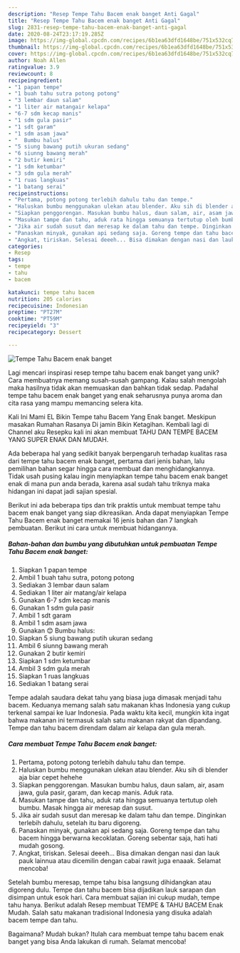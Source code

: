 ```yaml
---
description: "Resep Tempe Tahu Bacem enak banget Anti Gagal"
title: "Resep Tempe Tahu Bacem enak banget Anti Gagal"
slug: 2831-resep-tempe-tahu-bacem-enak-banget-anti-gagal
date: 2020-08-24T23:17:19.285Z
image: https://img-global.cpcdn.com/recipes/6b1ea63dfd1648be/751x532cq70/tempe-tahu-bacem-enak-banget-foto-resep-utama.jpg
thumbnail: https://img-global.cpcdn.com/recipes/6b1ea63dfd1648be/751x532cq70/tempe-tahu-bacem-enak-banget-foto-resep-utama.jpg
cover: https://img-global.cpcdn.com/recipes/6b1ea63dfd1648be/751x532cq70/tempe-tahu-bacem-enak-banget-foto-resep-utama.jpg
author: Noah Allen
ratingvalue: 3.9
reviewcount: 8
recipeingredient:
- "1 papan tempe"
- "1 buah tahu sutra potong potong"
- "3 lembar daun salam"
- "1 liter air matangair kelapa"
- "6-7 sdm kecap manis"
- "1 sdm gula pasir"
- "1 sdt garam"
- "1 sdm asam jawa"
- "  Bumbu halus"
- "5 siung bawang putih ukuran sedang"
- "6 siunng bawang merah"
- "2 butir kemiri"
- "1 sdm ketumbar"
- "3 sdm gula merah"
- "1 ruas langkuas"
- "1 batang serai"
recipeinstructions:
- "Pertama, potong potong terlebih dahulu tahu dan tempe."
- "Haluskan bumbu menggunakan ulekan atau blender. Aku sih di blender aja biar cepet hehehe"
- "Siapkan penggorengan. Masukan bumbu halus, daun salam, air, asam jawa, gula pasir, garam, dan kecap manis. Aduk rata."
- "Masukan tampe dan tahu, aduk rata hingga semuanya tertutup oleh bumbu. Masak hingga air meresap dan susut."
- "Jika air sudah susut dan meresap ke dalam tahu dan tempe. Dinginkan terlebih dahulu, setelah itu baru digoreng."
- "Panaskan minyak, gunakan api sedang saja. Goreng tempe dan tahu bacem hingga berwarna kecoklatan. Goreng sebentar saja, hati hati mudah gosong."
- "Angkat, tiriskan. Selesai deeeh... Bisa dimakan dengan nasi dan lauk pauk lainnua atau dicemilin dengan cabai rawit juga enaaak. Selamat mencoba!"
categories:
- Resep
tags:
- tempe
- tahu
- bacem

katakunci: tempe tahu bacem 
nutrition: 205 calories
recipecuisine: Indonesian
preptime: "PT27M"
cooktime: "PT59M"
recipeyield: "3"
recipecategory: Dessert

---
```



![Tempe Tahu Bacem enak banget](https://img-global.cpcdn.com/recipes/6b1ea63dfd1648be/751x532cq70/tempe-tahu-bacem-enak-banget-foto-resep-utama.jpg)

Lagi mencari inspirasi resep tempe tahu bacem enak banget yang unik? Cara membuatnya memang susah-susah gampang. Kalau salah mengolah maka hasilnya tidak akan memuaskan dan bahkan tidak sedap. Padahal tempe tahu bacem enak banget yang enak seharusnya punya aroma dan cita rasa yang mampu memancing selera kita.

Kali Ini Mami EL Bikin Tempe tahu Bacem Yang Enak banget. Meskipun masakan Rumahan Rasanya Di jamin Bikin Ketagihan. Kembali lagi di Channel aku Resepku kali ini akan membuat TAHU DAN TEMPE BACEM YANG SUPER ENAK DAN MUDAH.

Ada beberapa hal yang sedikit banyak berpengaruh terhadap kualitas rasa dari tempe tahu bacem enak banget, pertama dari jenis bahan, lalu pemilihan bahan segar hingga cara membuat dan menghidangkannya. Tidak usah pusing kalau ingin menyiapkan tempe tahu bacem enak banget enak di mana pun anda berada, karena asal sudah tahu triknya maka hidangan ini dapat jadi sajian spesial.


Berikut ini ada beberapa tips dan trik praktis untuk membuat tempe tahu bacem enak banget yang siap dikreasikan. Anda dapat menyiapkan Tempe Tahu Bacem enak banget memakai 16 jenis bahan dan 7 langkah pembuatan. Berikut ini cara untuk membuat hidangannya.

<!--inarticleads1-->

##### Bahan-bahan dan bumbu yang dibutuhkan untuk pembuatan Tempe Tahu Bacem enak banget:

1. Siapkan 1 papan tempe
1. Ambil 1 buah tahu sutra, potong potong
1. Sediakan 3 lembar daun salam
1. Sediakan 1 liter air matang/air kelapa
1. Gunakan 6-7 sdm kecap manis
1. Gunakan 1 sdm gula pasir
1. Ambil 1 sdt garam
1. Ambil 1 sdm asam jawa
1. Gunakan  😊 Bumbu halus:
1. Siapkan 5 siung bawang putih ukuran sedang
1. Ambil 6 siunng bawang merah
1. Gunakan 2 butir kemiri
1. Siapkan 1 sdm ketumbar
1. Ambil 3 sdm gula merah
1. Siapkan 1 ruas langkuas
1. Sediakan 1 batang serai


Tempe adalah saudara dekat tahu yang biasa juga dimasak menjadi tahu bacem. Keduanya memang salah satu makanan khas Indonesia yang cukup terkenal sampai ke luar Indonesia. Pada waktu kita kecil, mungkin kita ingat bahwa makanan ini termasuk salah satu makanan rakyat dan dipandang. Tempe dan tahu bacem direndam dalam air kelapa dan gula merah. 

<!--inarticleads2-->

##### Cara membuat Tempe Tahu Bacem enak banget:

1. Pertama, potong potong terlebih dahulu tahu dan tempe.
1. Haluskan bumbu menggunakan ulekan atau blender. Aku sih di blender aja biar cepet hehehe
1. Siapkan penggorengan. Masukan bumbu halus, daun salam, air, asam jawa, gula pasir, garam, dan kecap manis. Aduk rata.
1. Masukan tampe dan tahu, aduk rata hingga semuanya tertutup oleh bumbu. Masak hingga air meresap dan susut.
1. Jika air sudah susut dan meresap ke dalam tahu dan tempe. Dinginkan terlebih dahulu, setelah itu baru digoreng.
1. Panaskan minyak, gunakan api sedang saja. Goreng tempe dan tahu bacem hingga berwarna kecoklatan. Goreng sebentar saja, hati hati mudah gosong.
1. Angkat, tiriskan. Selesai deeeh... Bisa dimakan dengan nasi dan lauk pauk lainnua atau dicemilin dengan cabai rawit juga enaaak. Selamat mencoba!


Setelah bumbu meresap, tempe tahu bisa langsung dihidangkan atau digoreng dulu. Tempe dan tahu bacem bisa dijadikan lauk sarapan dan disimpan untuk esok hari. Cara membuat sajian ini cukup mudah, tempe tahu hanya. Berikut adalah Resep membuat TEMPE &amp; TAHU BACEM Enak Mudah. Salah satu makanan tradisional Indonesia yang disuka adalah bacem tempe dan tahu. 

Bagaimana? Mudah bukan? Itulah cara membuat tempe tahu bacem enak banget yang bisa Anda lakukan di rumah. Selamat mencoba!
